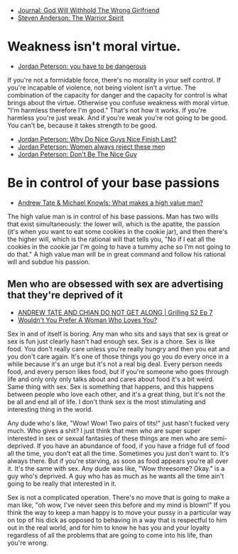 * [Journal: God Will Withhold The Wrong Girlfriend](https://youtu.be/yiFUJb9Ynr0?t=525)
* [Steven Anderson: The Warrior Spirit](https://www.youtube.com/watch?v=cQ_Q3krqA0g&t=13s)

# Weakness isn't moral virtue.
* [Jordan Peterson: you have to be dangerous](https://www.youtube.com/watch?v=XLQlh1G9Ldw)

If you're not a formidable force, there's no morality in your self control. If you're incapable of violence, not being violent isn't a virtue. The combination of the capacity for danger and the capacity for control is what brings about the virtue. Otherwise you confuse weakness with moral virtue. "I'm harmless therefore I'm good." That's not how it works. If you're harmless you're just weak. And if you're weak you're not going to be good. You can't be, because it takes strength to be good. 

* [Jordan Peterson: Why Do Nice Guys Nice Finish Last?](https://www.youtube.com/watch?v=di2FM8WZI5E)
* [Jordan Peterson: Women always reject these men](https://www.youtube.com/watch?v=UtcUOEIM7E0)
* [Jordan Peterson: Don't Be The Nice Guy](https://www.youtube.com/watch?v=fesSvXKxYd0)

# Be in control of your base passions
* [Andrew Tate & Michael Knowls: What makes a high value man?](https://www.youtube.com/watch?v=VLUgseVJheE&t=1304s)

The high value man is in control of his base passions. Man has two wills that exist simultaneously: the lower will, which is the apatite, the passion (it's when you want to eat some cookies in the cookie jar), and then there's the higher will, which is the rational will that tells you, "No if I eat all the cookies in the cookie jar I'm going to have a tummy ache so I'm not going to do that." A high value man will be in great command and follow his rational will and subdue his passion.

## Men who are obsessed with sex are advertising that they're deprived of it
* [ANDREW TATE AND CHIAN DO NOT GET ALONG | Grilling S2 Ep 7](https://youtu.be/m1S9oOgnGp0?t=2864)
* [Wouldn't You Prefer A Woman Who Loves You?](https://www.youtube.com/clip/Ugkx9qrhj0jgJwA63PIyY9rWhMGHJIayMXPw)

Sex in and of itself is boring. Any man who sits and says that sex is great or sex is fun just clearly hasn't had enough sex. Sex is a chore. Sex is like food. You don't really care unless you're really hungry and then you eat and you don't care again. It's one of those things you go you do every once in a while because it's an urge but it's not a real big deal. Every person needs food, and every person likes food, but if you're someone who goes through life and only only only talks
about and cares about food it's a bit weird. Same thing with sex. Sex is something that happens, and this happens between people who love each other, and it's a great thing, but it's not the be all and end all of life. I don't think sex is the most stimulating and interesting thing in the world. 

Any dude who's like, "Wow! Wow! Two pairs of tits!" just hasn't fucked very much. Who gives a shit? I just think that men who are super super interested in sex or sexual fantasies of these things are men who are semi-deprived. If you have an abundance of food, if you have a fridge full of food all the time, you don't eat all the time. Sometimes you just don't want to. It's always there. But if you're starving, as soon as food appears you're all over it. It's the same with sex. Any dude was like, "Wow threesome? Okay." is a guy who's deprived. A guy who has as much as he wants all the time ain't going to be really that interested in it.

Sex is not a complicated operation. There's no move that is going to make a man like, "oh wow, I've never seen this before and my mind is blown!" If you think the way to keep a man happy is to move your pussy in a particular way on top of his dick as opposed to behaving in a way that is respectful to him out in the real world, and for him to know he has you and your loyalty regardless of all the problems that are going to come into his life, than you're wrong.